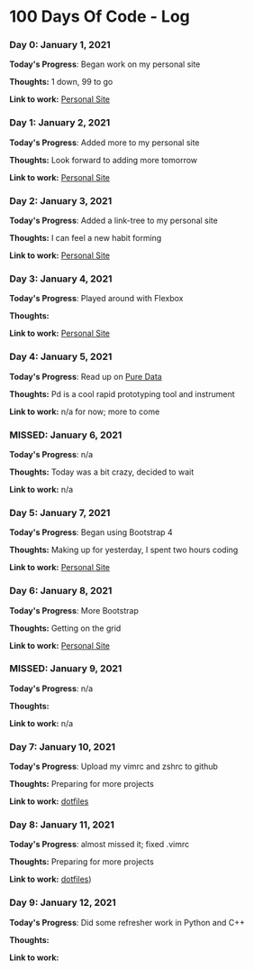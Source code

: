 # 100 Days Of Code - Log

### Day 0: January 1, 2021

**Today's Progress**: Began work on my personal site 

**Thoughts:** 1 down, 99 to go

**Link to work:** [Personal Site](https://mjrizzo22.github.io)

### Day 1: January 2, 2021

**Today's Progress**: Added more to my personal site 

**Thoughts:** Look forward to adding more tomorrow

**Link to work:** [Personal Site](https://mjrizzo22.github.io)

### Day 2: January 3, 2021

**Today's Progress**: Added a link-tree to my personal site 

**Thoughts:** I can feel a new habit forming

**Link to work:** [Personal Site](https://mjrizzo22.github.io)

### Day 3: January 4, 2021

**Today's Progress**: Played around with Flexbox 

**Thoughts:** 

**Link to work:** [Personal Site](https://mjrizzo22.github.io)

### Day 4: January 5, 2021

**Today's Progress**: Read up on [Pure Data](https://puredata.info/)

**Thoughts:** Pd is a cool rapid prototyping tool and instrument

**Link to work:** n/a for now; more to come

### MISSED: January 6, 2021

**Today's Progress**: n/a

**Thoughts:** Today was a bit crazy, decided to wait

**Link to work:** n/a 

### Day 5: January 7, 2021

**Today's Progress**: Began using Bootstrap 4 

**Thoughts:** Making up for yesterday, I spent two hours coding

**Link to work:** [Personal Site](https://mjrizzo22.github.io)

### Day 6: January 8, 2021

**Today's Progress**: More Bootstrap

**Thoughts:** Getting on the grid 

**Link to work:** [Personal Site](https://mjrizzo22.github.io)

### MISSED: January 9, 2021

**Today's Progress**: n/a

**Thoughts:** 

**Link to work:** n/a 

### Day 7: January 10, 2021

**Today's Progress**: Upload my vimrc and zshrc to github

**Thoughts:** Preparing for more projects

**Link to work:** [dotfiles](https://github.com/mjrizzo22/dotfiles)

### Day 8: January 11, 2021

**Today's Progress**: almost missed it; fixed .vimrc

**Thoughts:** Preparing for more projects

**Link to work:** [dotfiles](https://github.com/mjrizzo22/dotfiles))

### Day 9: January 12, 2021

**Today's Progress**: Did some refresher work in Python and C++

**Thoughts:** 

**Link to work:** 